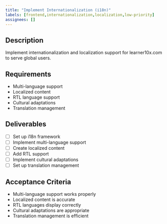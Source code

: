 ```yaml
---
title: "Implement Internationalization (i18n)"
labels: [frontend,internationalization,localization,low-priority]
assignees: []
---
```



## Description
Implement internationalization and localization support for learner10x.com to serve global users.

## Requirements
- Multi-language support
- Localized content
- RTL language support
- Cultural adaptations
- Translation management

## Deliverables
- [ ] Set up i18n framework
- [ ] Implement multi-language support
- [ ] Create localized content
- [ ] Add RTL support
- [ ] Implement cultural adaptations
- [ ] Set up translation management

## Acceptance Criteria
- Multi-language support works properly
- Localized content is accurate
- RTL languages display correctly
- Cultural adaptations are appropriate
- Translation management is efficient

